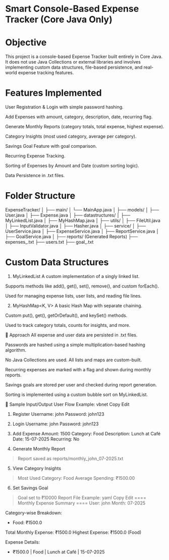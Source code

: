 # Smart Console-Based Expense Tracker (Core Java Only)

# Objective
This project is a console-based Expense Tracker built entirely in Core Java. It does not use Java Collections or external libraries and involves implementing custom data structures, file-based persistence, and real-world expense tracking features.

# Features Implemented
User Registration & Login with simple password hashing.

Add Expenses with amount, category, description, date, recurring flag.

Generate Monthly Reports (category totals, total expense, highest expense).

Category Insights (most used category, average per category).

Savings Goal Feature with goal comparison.

Recurring Expense Tracking.

Sorting of Expenses by Amount and Date (custom sorting logic).

Data Persistence in .txt files.

# Folder Structure

ExpenseTracker/
│
├── main/
│   └── MainApp.java
│
├── models/
│   ├── User.java
│   ├── Expense.java
│
├── datastructures/
│   ├── MyLinkedList.java
│   ├── MyHashMap.java
│
├── utils/
│   ├── FileUtil.java
│   ├── InputValidator.java
│   ├── Hasher.java
│
├── service/
│   ├── UserService.java
│   ├── ExpenseService.java
│   ├── ReportService.java
│   ├── GoalService.java
│
├── reports/  (Generated Reports)
├── expenses_<username>.txt
├── users.txt
├── goal_<username>.txt


# Custom Data Structures
1. MyLinkedList<T>
A custom implementation of a singly linked list.

Supports methods like add(), get(), set(), remove(), and custom forEach().

Used for managing expense lists, user lists, and reading file lines.

2. MyHashMap<K, V>
A basic Hash Map with separate chaining.

Custom put(), get(), getOrDefault(), and keySet() methods.

Used to track category totals, counts for insights, and more.

🧠 Approach
All expense and user data are persisted in .txt files.

Passwords are hashed using a simple multiplication-based hashing algorithm.

No Java Collections are used. All lists and maps are custom-built.

Recurring expenses are marked with a flag and shown during monthly reports.

Savings goals are stored per user and checked during report generation.

Sorting is implemented using a custom bubble sort on MyLinkedList.

📝 Sample Input/Output
User Flow Example:
vbnet
Copy
Edit
1. Register
Username: john
Password: john123

2. Login
Username: john
Password: john123

3. Add Expense
Amount: 1500
Category: Food
Description: Lunch at Café
Date: 15-07-2025
Recurring: No

4. Generate Monthly Report
> Report saved as reports/monthly_john_07-2025.txt

5. View Category Insights
> Most Used Category: Food
> Average Spending: ₹1500.00

6. Set Savings Goal
> Goal set to ₹10000
Report File Example:
yaml
Copy
Edit
==== Monthly Expense Summary ====
User: john
Month: 07-2025

Category-wise Breakdown:
- Food: ₹1500.0

Total Monthly Expense: ₹1500.0
Highest Expense: ₹1500.0 (Food)

Expense Details:
- ₹1500.0 | Food | Lunch at Café | 15-07-2025
